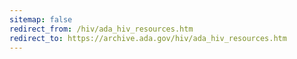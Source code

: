 ```yaml
---
sitemap: false 
redirect_from: /hiv/ada_hiv_resources.htm 
redirect_to: https://archive.ada.gov/hiv/ada_hiv_resources.htm 
---
```

